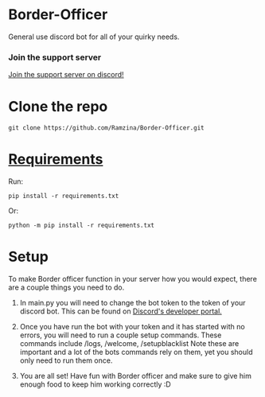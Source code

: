 # Border-Officer

General use discord bot for all of your quirky needs.

### Join the support server

[Join the support server on discord!](https://discord.gg/3PhGf6yHuS)

# Clone the repo

```
git clone https://github.com/Ramzina/Border-Officer.git
```

# [Requirements](https://github.com/Ramzina/Border-Officer/blob/main/requirements.txt)

Run:
```
pip install -r requirements.txt
```
Or:
```
python -m pip install -r requirements.txt
```

# Setup

To make Border officer function in your server how you would expect, there are a couple things you need to do.

1) In main.py you will need to change the bot token to the token of your discord bot. This can be found on [Discord's developer portal.](https://discord.com/developers/applications)

2) Once you have run the bot with your token and it has started with no errors, you will need to run a couple setup commands. These commands include /logs, /welcome, /setupblacklist
Note these are important and a lot of the bots commands rely on them, yet you should only need to run them once.

3) You are all set! Have fun with Border officer and make sure to give him enough food to keep him working correctly :D
